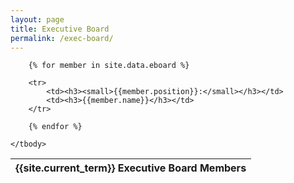 ```yaml
---
layout: page
title: Executive Board
permalink: /exec-board/
---
```


<table class="table table-striped">
	<thead>
		<tr>
			<th colspan="2" align="left">
				{{site.current_term}} Executive Board Members
			</th>
		</tr>
	</thead>
	<tbody>

		{% for member in site.data.eboard %}

		<tr>
			<td><h3><small>{{member.position}}:</small></h3></td>
			<td><h3>{{member.name}}</h3></td>
		</tr>

		{% endfor %}
		
	</tbody>
</table>